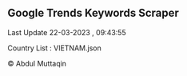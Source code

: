 

## Google Trends Keywords Scraper 
 
Last Update 22-03-2023 , 09:43:55

Country List :
VIETNAM.json



© Abdul Muttaqin 
